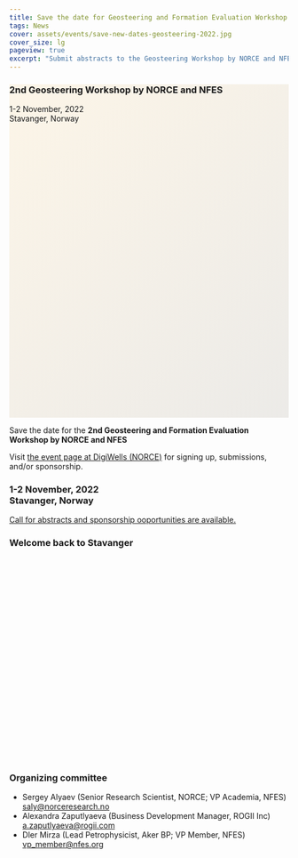 ```yaml
---
title: Save the date for Geosteering and Formation Evaluation Workshop by NORCE and NFES
tags: News
cover: assets/events/save-new-dates-geosteering-2022.jpg
cover_size: lg
pageview: true
excerpt: "Submit abstracts to the Geosteering Workshop by NORCE and NFES: 1-2 November, 2022. Stavanger, Norway."
---
```

<style>
  .hero-example--linear-gradient {
    background-image: 
    linear-gradient(135deg, 
    rgba(252, 243, 226, .8), 
    rgba(168, 161, 146, .2)), url("/assets/events/stavanger-bag-2019.JPG");
  }
</style>

<div class="hero hero hero-example--linear-gradient" style='height: 600px;'>
  <div class="hero__content">
    <h3>2nd Geosteering Workshop by NORCE and NFES</h3>
    <p>1-2 November, 2022 <br> Stavanger, Norway</p>
  </div>
</div>

Save the date for the **2nd Geosteering and Formation Evaluation Workshop by NORCE and NFES**

Visit [the event page at DigiWells (NORCE)](https://digiwells.no/events/geosteering-2022) for signing up, submissions, and/or sponsorship.

### 1-2 November, 2022 <br> Stavanger, Norway

[Call for abstracts and sponsorship ooportunities are available.](https://digiwells.no/events/geosteering-2022)

<!-- <img class="image image--xl" src="/assets/events/geosteering-2019-all.jpg" alt="Participants of the 1st Geosteering Workshop by NORCE and NFES, Novmber 2019"/> -->

<div class="hero hero--dark hero--center" style='height: 400px; background-image: url("/assets/events/geosteering-2019-all.jpg");'>
  <div class="hero__content">
  <h3>
  Welcome back to Stavanger
  </h3>
  </div>
</div>


### Organizing committee
* Sergey Alyaev (Senior Research Scientist, NORCE; VP Academia, NFES) [saly@norceresearch.no](mailto:saly@norceresearch.no)
* Alexandra Zaputlyaeva (Business Development Manager, ROGII Inc) [a.zaputlyaeva@rogii.com](mailto:a.zaputlyaeva@rogii.com)
* Dler Mirza (Lead Petrophysicist, Aker BP; VP Member, NFES) [vp_member@nfes.org](mailto:vp_member@nfes.org)


